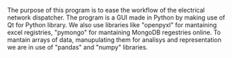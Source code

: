 The purpose of this program is to ease the workflow of the electrical network dispatcher.
The program is a GUI made in Python by making use of Qt for Python library.
We also use libraries like "openpyxl" for mantaining excel registries, "pymongo" for mantaining MongoDB regestries online.
To mantain arrays of data, manupulating them for analisys and representation we are in use of "pandas" and "numpy" libraries.
